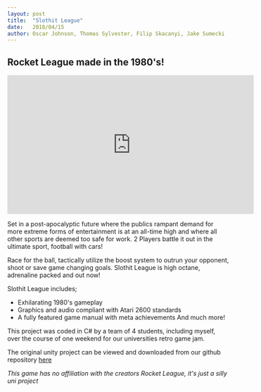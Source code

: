 ```yaml
---
layout: post
title:  "Slothit League"
date:   2018/04/15
author: Oscar Johnson, Thomas Sylvester, Filip Skacanyi, Jake Sumecki
---
```

## Rocket League made in the 1980's!

<iframe width="560" height="315" src="https://www.youtube.com/embed/S_Whd7VdI8o" frameborder="0" allow="accelerometer; autoplay; encrypted-media; gyroscope; picture-in-picture" allowfullscreen></iframe>

Set in a post-apocalyptic future where the publics rampant demand for more extreme forms of entertainment is at an all-time high and
where all other sports are deemed too safe for work. 2 Players battle it out in the ultimate sport, football with cars!

Race for the ball, tactically utilize the boost system to outrun your opponent, shoot or save game changing goals.
Slothit League is high octane, adrenaline packed and out now!

Slothit League includes;
- Exhilarating 1980's gameplay
- Graphics and audio compliant with Atari 2600 standards
- A fully featured game manual with meta achievements
And much more!

This project was coded in C# by a team of 4 students, including myself, over the course of one weekend for our universities retro game jam.

The original unity project can be viewed and downloaded from our github repository [here](https://github.com/JohnnersUK/SlothitLeague)

_This game has no affiliation with the creators Rocket League, it's just a silly uni project_
